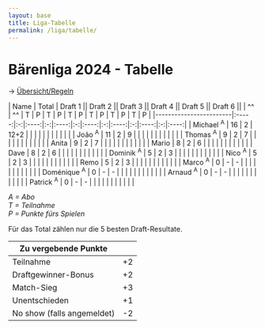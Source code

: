 ```yaml
---
layout: base
title: Liga-Tabelle
permalink: /liga/tabelle/
---
```


# Bärenliga 2024 - Tabelle

→ [Übersicht/Regeln](/liga/uebersicht)

| Name                   | Total | Draft 1 || Draft 2 || Draft 3 || Draft 4 || Draft 5 || Draft 6 ||
| ^^                     | ^^    | T | P    | T | P    | T | P    | T | P    | T | P    | T | P    |
|------------------------|:-----:|:-:|:----:|:-:|:----:|:-:|:----:|:-:|:----:|:-:|:----:|:-:|:----:|
| Michael <sup>A</sup>   |  16   | 2 | 12+2 |   |      |   |      |   |      |   |      |   |      |
| João <sup>A</sup>      |  11   | 2 | 9    |   |      |   |      |   |      |   |      |   |      |
| Thomas <sup>A</sup>    |  9    | 2 | 7    |   |      |   |      |   |      |   |      |   |      |
| Anita                  |  9    | 2 | 7    |   |      |   |      |   |      |   |      |   |      |
| Mario                  |  8    | 2 | 6    |   |      |   |      |   |      |   |      |   |      |
| Dave                   |  8    | 2 | 6    |   |      |   |      |   |      |   |      |   |      |
| Dominik <sup>A</sup>   |  5    | 2 | 3    |   |      |   |      |   |      |   |      |   |      |
| Nico <sup>A</sup>      |  5    | 2 | 3    |   |      |   |      |   |      |   |      |   |      |
| Remo                   |  5    | 2 | 3    |   |      |   |      |   |      |   |      |   |      |
| Marco <sup>A</sup>     |  0    | - | -    |   |      |   |      |   |      |   |      |   |      |
| Doménique <sup>A</sup> |  0    | - | -    |   |      |   |      |   |      |   |      |   |      |
| Arnaud <sup>A</sup>    |  0    | - | -    |   |      |   |      |   |      |   |      |   |      |
| Patrick <sup>A</sup>   |  0    | - | -    |   |      |   |      |   |      |   |      |   |      |

_A = Abo_\
_T = Teilnahme_\
_P = Punkte fürs Spielen_

Für das Total zählen nur die 5 besten Draft-Resultate.

| Zu vergebende Punkte       ||
|----------------------------|----|
| Teilnahme                  | +2 |
| Draftgewinner-Bonus        | +2 |
| Match-Sieg                 | +3 |
| Unentschieden              | +1 |
| No show (falls angemeldet) | -2 |